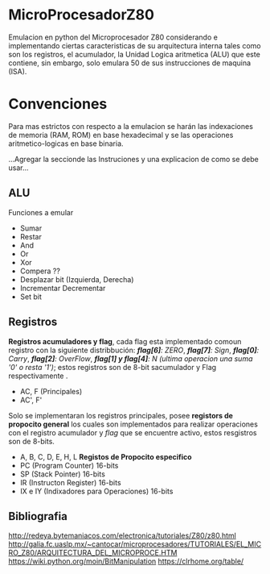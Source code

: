 # MicroProcesadorZ80
Emulacion en python del Microprocesador Z80 considerando e implementando ciertas caracteristicas de su arquitectura interna tales como son los registros, el acumulador,
la Unidad Logica aritmetica (ALU) que este contiene, sin embargo, solo emulara 50 de sus instrucciones de maquina (ISA).

# Convenciones 
Para mas estrictos con respecto a la emulacion se harán las indexaciones de memoria (RAM, ROM) en base hexadecimal y se las operaciones aritmetico-logicas en base binaria.

...Agregar la seccionde las Instruciones y una explicacion de como se debe usar...

## ALU
Funciones a emular 
- Sumar
- Restar
- And
- Or
- Xor
- Compera ??
- Desplazar bit (Izquierda, Derecha)
- Incrementar Decrementar
- Set bit

## Registros
**Registros acumuladores y flag**, cada flag esta implementado comoun registro con la siguiente distribbución: _**flag[6]**: ZERO_, _**flag[7]**: Sign_, _**flag[0]**: Carry_, _**flag[2]**: OverFlow_, _**flag[1] y flag[4]**: N (ultima operacion una suma '0' o resta '1')_; estos registros son de 8-bit sacumulador y Flag respectivamente .
- AC, F (Principales)
- AC', F'

Solo se implementaran los registros principales, posee **registors de propocito general** los cuales son implementados para realizar operaciones con el registro acumulador y _flag_ que se encuentre activo, estos resgistros son de 8-bits. 
- A, B, C, D, E, H, L
**Registos de Propocito especifico** 
- PC (Program Counter) 16-bits
- SP (Stack Pointer) 16-bits
- IR (Instructon Register) 16-bits
- IX e IY (Indixadores para Operaciones) 16-bits


## Bibliografia
http://redeya.bytemaniacos.com/electronica/tutoriales/Z80/z80.html
http://galia.fc.uaslp.mx/~cantocar/microprocesadores/TUTORIALES/EL_MICRO_Z80/ARQUITECTURA_DEL_MICROPROCE.HTM
https://wiki.python.org/moin/BitManipulation
https://clrhome.org/table/